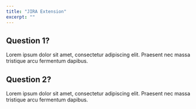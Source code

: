 ```yaml
---
title: "JIRA Extension"
excerpt: ""
---
```

## Question 1?

Lorem ipsum dolor sit amet, consectetur adipiscing elit. Praesent nec massa tristique arcu fermentum dapibus.

## Question 2?

Lorem ipsum dolor sit amet, consectetur adipiscing elit. Praesent nec massa tristique arcu fermentum dapibus.